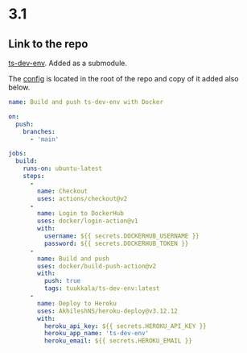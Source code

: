 # 3.1

## Link to the repo

[ts-dev-env](https://github.com/tuukkalai/ts-dev-env). Added as a submodule.

The
[config](https://github.com/tuukkalai/ts-dev-env/blob/main/.github/workflows/build.yml)
is located in the root of the repo and copy of it added also below.

```yml
name: Build and push ts-dev-env with Docker

on:
  push:
    branches:
      - 'main'

jobs:
  build:
    runs-on: ubuntu-latest
    steps:
      -
        name: Checkout
        uses: actions/checkout@v2
      -
        name: Login to DockerHub
        uses: docker/login-action@v1
        with:
          username: ${{ secrets.DOCKERHUB_USERNAME }}
          password: ${{ secrets.DOCKERHUB_TOKEN }}
      -
        name: Build and push
        uses: docker/build-push-action@v2
        with:
          push: true
          tags: tuukkala/ts-dev-env:latest
      -
        name: Deploy to Heroku
        uses: AkhileshNS/heroku-deploy@v3.12.12
        with:
          heroku_api_key: ${{ secrets.HEROKU_API_KEY }}
          heroku_app_name: 'ts-dev-env'
          heroku_email: ${{ secrets.HEROKU_EMAIL }}
```

